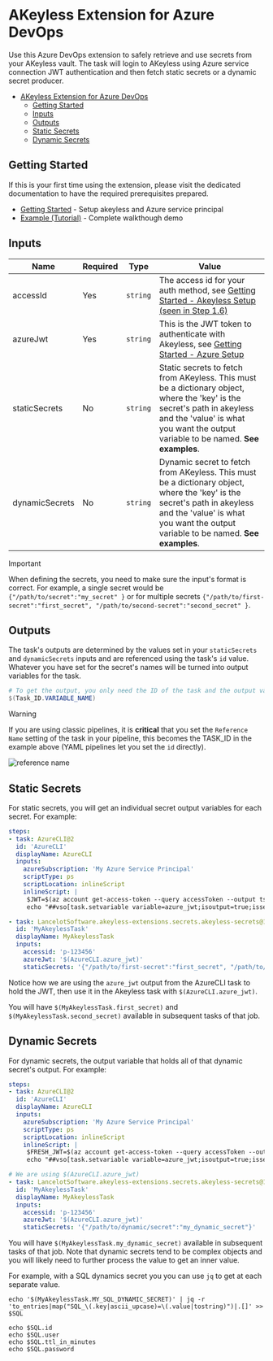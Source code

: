 # AKeyless Extension for Azure DevOps

Use this Azure DevOps extension to safely retrieve and use secrets from your AKeyless vault. The task will login to AKeyless using Azure service connection JWT authentication and then fetch static secrets or a dynamic secret producer.

- [AKeyless Extension for Azure DevOps](#akeyless-extension-for-azure-devops)
  - [Getting Started](#getting-started)
  - [Inputs](#inputs)
  - [Outputs](#outputs)
  - [Static Secrets](#static-secrets)
  - [Dynamic Secrets](#dynamic-secrets)

## Getting Started

If this is your first time using the extension, please visit the dedicated documentation to have the required prerequisites prepared.

- [Getting Started](https://github.com/LanceMcCarthy/akeyless-extension-azdo/blob/main/docs/getting-started.md) - Setup akeyless and Azure service principal
- [Example (Tutorial)](https://github.com/LanceMcCarthy/akeyless-extension-azdo/blob/main/docs/examples.md) - Complete walkthough demo

## Inputs

| Name | Required | Type | Value |
|------|----------|------|-------|
| accessId | Yes | `string`  | The access id for your auth method, see [Getting Started - Akeyless Setup (seen in Step 1.6)](https://github.com/LanceMcCarthy/akeyless-extension-azdo/blob/main/docs/getting-started.md#akeyless-setup) |
| azureJwt  | Yes | `string`  | This is the JWT token to authenticate with Akeyless, see [Getting Started - Azure Setup](https://github.com/LanceMcCarthy/akeyless-extension-azdo/blob/main/docs/getting-started.md#azure-setup) |
| staticSecrets | No | `string` | Static secrets to fetch from AKeyless. This must be a dictionary object, where the 'key' is the secret's path in akeyless and the 'value' is what you want the output variable to be named. **See examples**. |
| dynamicSecrets | No | `string` | Dynamic secret to fetch from AKeyless. This must be a dictionary object, where the 'key' is the secret's path in akeyless and the 'value' is what you want the output variable to be named. **See examples**. |

> [!IMPORTANT]
> When defining the secrets, you need to make sure the input's format is correct. For example, a single secret would be `{"/path/to/secret":"my_secret" }` or for multiple secrets `{"/path/to/first-secret":"first_secret", "/path/to/second-secret":"second_secret" }`.

## Outputs

The task's outputs are determined by the values set in your `staticSecrets` and `dynamicSecrets` inputs and are referenced using the task's `id` value. Whatever you have set for the secret's names will be turned into output variables for the task.

```powershell
# To get the output, you only need the ID of the task and the output variable's name
$(Task_ID.VARIABLE_NAME)
```

> [!WARNING]
> If you are using classic pipelines, it is **critical** that you set the `Reference Name` setting of the task in your pipeline, this becomes the TASK_ID in the example above (YAML pipelines let you set the `id` directly).

![reference name](https://github.com/LanceMcCarthy/akeyless-extension-azdo/assets/3520532/ffa9c867-33b3-42a3-ba0d-23c111ca153d)

## Static Secrets

For static secrets, you will get an individual secret output variables for each secret. For example:

```yaml
steps:
- task: AzureCLI@2
  id: 'AzureCLI'
  displayName: AzureCLI
  inputs:
    azureSubscription: 'My Azure Service Principal'
    scriptType: ps
    scriptLocation: inlineScript
    inlineScript: |
     $JWT=$(az account get-access-token --query accessToken --output tsv)
     echo "##vso[task.setvariable variable=azure_jwt;isoutput=true;issecret=true]$JWT"

- task: LancelotSoftware.akeyless-extensions.secrets.akeyless-secrets@1
  id: 'MyAkeylessTask'
  displayName: MyAkeylessTask
  inputs:
    accessid: 'p-123456'
    azureJwt: '$(AzureCLI.azure_jwt)'
    staticSecrets: '{"/path/to/first-secret":"first_secret", "/path/to/second-secret":"second_secret" }'
```
Notice how we are using the `azure_jwt` output from the AzureCLI task to hold the JWT, then use it in the Akeyless task with `$(AzureCLI.azure_jwt)`.

You will have `$(MyAkeylessTask.first_secret)` and  `$(MyAkeylessTask.second_secret)` available in subsequent tasks of that job.

## Dynamic Secrets

For dynamic secrets, the output variable that holds all of that dynamic secret's output. For example:

```yaml
steps:
- task: AzureCLI@2
  id: 'AzureCLI'
  displayName: AzureCLI
  inputs:
    azureSubscription: 'My Azure Service Principal'
    scriptType: ps
    scriptLocation: inlineScript
    inlineScript: |
     $FRESH_JWT=$(az account get-access-token --query accessToken --output tsv)
     echo "##vso[task.setvariable variable=azure_jwt;isoutput=true;issecret=true]$FRESH_JWT"

# We are using $(AzureCLI.azure_jwt)
- task: LancelotSoftware.akeyless-extensions.secrets.akeyless-secrets@1
  id: 'MyAkeylessTask'
  displayName: MyAkeylessTask
  inputs:
    accessid: 'p-123456'
    azureJwt: '$(AzureCLI.azure_jwt)'
    staticSecrets: '{"/path/to/dynamic/secret":"my_dynamic_secret"}'
```

You will have `$(MyAkeylessTask.my_dynamic_secret)` available in subsequent tasks of that job. Note that dynamic secrets tend to be complex objects and you will likely need to further process the value to get an inner value.

For example, with a SQL dynamics secret you you can use `jq` to get at each separate value.

```
echo '$(MyAkeylessTask.MY_SQL_DYNAMIC_SECRET)' | jq -r 'to_entries|map("SQL_\(.key|ascii_upcase)=\(.value|tostring)")|.[]' >> $SQL

echo $SQL.id
echo $SQL.user
echo $SQL.ttl_in_minutes
echo $SQL.password
```

